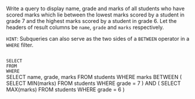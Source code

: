 Write a query to display name, grade and marks of all students who have scored marks which lie between the lowest marks scored by a student in grade 7 and the highest marks scored by a student in grade 6. Let the headers of result columns be `name`, `grade` and `marks` respectively.

`HINT`: Subqueries can also serve as the two sides of a `BETWEEN` operator in a `WHERE` filter.



<Editor lang="sql" dbName="students2-v3.db" type="exercise">
<code>
SELECT 
FROM
WHERE
</code>

<solution>
SELECT name, grade, marks
FROM   students
WHERE  marks BETWEEN (
                        SELECT MIN(marks)
                        FROM   students
                        WHERE  grade = 7
                     )
                     AND
                     (
                        SELECT MAX(marks)
                        FROM   students
                        WHERE  grade = 6
                     )
</solution>
</Editor>